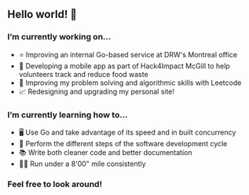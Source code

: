 ## Hello world! 👋

### I’m currently working on...
- ⭐ Improving an internal Go-based service at DRW's Montreal office
- 🌲 Developing a mobile app as part of Hack4Impact McGill to help volunteers track and reduce food waste
- 🚀 Improving my problem solving and algorithmic skills with Leetcode
- 📈 Redesigning and upgrading my personal site!

### I’m currently learning how to...
- 🖥️ Use Go and take advantage of its speed and in built concurrency
- 📱 Perform the different steps of the software development cycle
- 📚 Write both cleaner code and better documentation
- 🏃‍♂️ Run under a 8'00" mile consistently

### Feel free to look around!


<!-- ### I’m currently working on...
Updated May 11, 2022
- ⭐ Implementing full-stack features on CloudOps's platform - CloudMC
- 🌲 Developing a mobile app as part of Hack4Impact McGill to help volunteers track and reduce food waste
- 🚀 Improving my problem solving and algorithmic skills with Leetcode and Kattis
- 📈 Redesigning and upgrading my personal site!

### I’m currently learning how to...
- 🖥️ Use Java Springboot and Vue.js effectively
- 📱 Do mobile development using Flutter and React Native
- 📚 Write both cleaner code and better documentation
- 🏃‍♂️ Run under a 8'00" mile consistently -->


<!--
Updated October 13, 2021
### I’m currently working on...
- 🏁 Creating a full stack web application geared towards helping runners train for races
- 🔬 Researching how to improve performance and decrease latency for NoSQL systems (Facebook's RocksDB)
- 🧰 Developing and maintaining our lab's website (McGill Data Intensive Storage and Computer Systems Lab)
- ✨ Redesigning a new and improved version of my personal site!

### I’m currently learning how to...
- 🗺️ Navigate large codebases efficiently
- 🖥️ Write cleaner code and improve organizing files & documentation
- 🎨 Use Figma for designing and prototyping (specifically logo design)
- 🏃‍♂️ Run under a 8'00" mile consistently
-->

<!--
**BriannHu/BriannHu** is a ✨ _special_ ✨ repository because its `README.md` (this file) appears on your GitHub profile.

Here are some ideas to get you started:

- 🔭 I’m currently working on ...
- 🌱 I’m currently learning ...
- 👯 I’m looking to collaborate on ...
- 🤔 I’m looking for help with ...
- 💬 Ask me about ...
- 📫 How to reach me: ...
- 😄 Pronouns: ...
- ⚡ Fun fact: ...
-->
